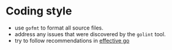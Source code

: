 # Coding style

- use `gofmt` to format all source files.
- address any issues that were discovered by the `golint` tool.
- try to follow recommendations in [effective go](https://golang.org/doc/effective_go.html)
